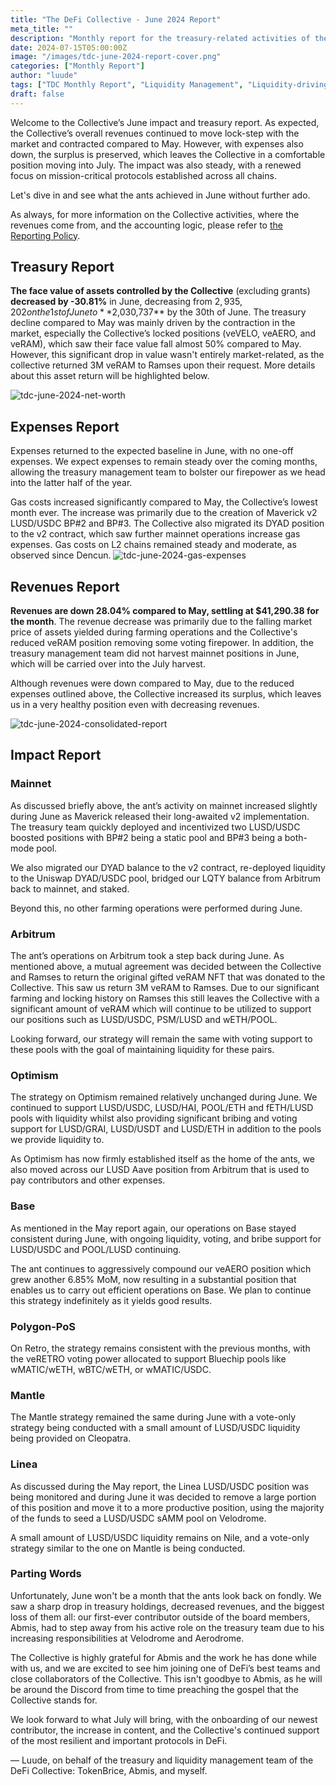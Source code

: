 ```yaml
---
title: "The DeFi Collective - June 2024 Report"
meta_title: ""
description: "Monthly report for the treasury-related activities of the Collective in June, where despite the sizable market contraction, surplus is preserved."
date: 2024-07-15T05:00:00Z
image: "/images/tdc-june-2024-report-cover.png"
categories: ["Monthly Report"]
author: "luude"
tags: ["TDC Monthly Report", "Liquidity Management", "Liquidity-driving Tokens", "Collective"]
draft: false
---
```


Welcome to the Collective’s June impact and treasury report. As expected, the Collective’s overall revenues continued to move lock-step with the market and contracted compared to May. However, with expenses also down, the surplus is preserved, which leaves the Collective in a comfortable position moving into July. The impact was also steady, with a renewed focus on mission-critical protocols established across all chains.

Let's dive in and see what the ants achieved in June without further ado.

As always, for more information on the Collective activities, where the revenues come from, and the accounting logic, please refer to [the Reporting Policy](https://deficollective.org/reporting-policy/).


## Treasury Report

**The face value of assets controlled by the Collective** (excluding grants) **decreased by -30.81%** in June, decreasing from $2,935,202 on the 1st of June to **$2,030,737** by the 30th of June. The treasury decline compared to May was mainly driven by the contraction in the market, especially the Collective’s locked positions (veVELO, veAERO, and veRAM), which saw their face value fall almost 50% compared to May. However, this significant drop in value wasn't entirely market-related, as the collective returned 3M veRAM to Ramses upon their request. More details about this asset return will be highlighted below.

![tdc-june-2024-net-worth](https://raw.githubusercontent.com/deficollective/deficollective.github.io/main/assets/images/tdc-june-2024-report/net-worth.png)

## Expenses Report

Expenses returned to the expected baseline in June, with no one-off expenses. We expect expenses to remain steady over the coming months, allowing the treasury management team to bolster our firepower as we head into the latter half of the year.


Gas costs increased significantly compared to May, the Collective’s lowest month ever. The increase was primarily due to the creation of Maverick v2 LUSD/USDC BP#2 and BP#3. The Collective also migrated its DYAD position to the v2 contract, which saw further mainnet operations increase gas expenses. Gas costs on L2 chains remained steady and moderate, as observed since Dencun.
![tdc-june-2024-gas-expenses](https://raw.githubusercontent.com/deficollective/deficollective.github.io/main/assets/images/tdc-june-2024-report/gas-expenses.png)


## Revenues Report

**Revenues are down 28.04% compared to May, settling at $41,290.38 for the month**. The revenue decrease was primarily due to the falling market price of assets yielded during farming operations and the Collective's reduced veRAM position removing some voting firepower. In addition, the treasury management team did not harvest mainnet positions in June, which will be carried over into the July harvest.

Although revenues were down compared to May, due to the reduced expenses outlined above, the Collective increased its surplus, which leaves us in a very healthy position even with decreasing revenues. 


![tdc-june-2024-consolidated-report](https://raw.githubusercontent.com/deficollective/deficollective.github.io/main/assets/images/tdc-june-2024-report/consolidated-report.png)


## Impact Report


### Mainnet

As discussed briefly above, the ant’s activity on mainnet increased slightly during June as Maverick released their long-awaited v2 implementation. The treasury team quickly deployed and incentivized two LUSD/USDC boosted positions with BP#2 being a static pool and BP#3 being a both-mode pool. 

We also migrated our DYAD balance to the v2 contract, re-deployed liquidity to the Uniswap DYAD/USDC pool, bridged our LQTY balance from Arbitrum back to mainnet, and staked.

Beyond this, no other farming operations were performed during June.


### Arbitrum

The ant’s operations on Arbitrum took a step back during June. As mentioned above, a mutual agreement was decided between the Collective and Ramses to return the original gifted veRAM NFT that was donated to the Collective. This saw us return 3M veRAM to Ramses. Due to our significant farming and locking history on Ramses this still leaves the Collective with a significant amount of veRAM which will continue to be utilized to support our positions such as LUSD/USDC, PSM/LUSD and wETH/POOL.

Looking forward, our strategy will remain the same with voting support to these pools with the goal of maintaining liquidity for these pairs.


### Optimism

The strategy on Optimism remained relatively unchanged during June. We continued to support LUSD/USDC, LUSD/HAI, POOL/ETH and fETH/LUSD pools with liquidity whilst also providing significant bribing and voting support for LUSD/GRAI, LUSD/USDT and LUSD/ETH in addition to the pools we provide liquidity to.

As Optimism has now firmly established itself as the home of the ants, we also moved across our LUSD Aave position from Arbitrum that is used to pay contributors and other expenses.


### Base

As mentioned in the May report again, our operations on Base stayed consistent during June, with ongoing liquidity, voting, and bribe support for LUSD/USDC and POOL/LUSD continuing.

The ant continues to aggressively compound our veAERO position which grew another 6.85% MoM, now resulting in a substantial position that enables us to carry out efficient operations on Base. We plan to continue this strategy indefinitely as it yields good results.


### Polygon-PoS

On Retro, the strategy remains consistent with the previous months, with the veRETRO voting power allocated to support Bluechip pools like wMATIC/wETH, wBTC/wETH, or wMATIC/USDC.


### Mantle

The Mantle strategy remained the same during June with a vote-only strategy being conducted with a small amount of LUSD/USDC liquidity being provided on Cleopatra.


### Linea

As discussed during the May report, the Linea LUSD/USDC position was being monitored and during June it was decided to remove a large portion of this position and move it to a more productive position, using the majority of the funds to seed a LUSD/USDC sAMM pool on Velodrome.

A small amount of LUSD/USDC liquidity remains on Nile, and a vote-only strategy similar to the one on Mantle is being conducted.


### Parting Words

Unfortunately, June won't be a month that the ants look back on fondly. We saw a sharp drop in treasury holdings, decreased revenues, and the biggest loss of them all: our first-ever contributor outside of the board members, Abmis, had to step away from his active role on the treasury team due to his increasing responsibilities at Velodrome and Aerodrome.

The Collective is highly grateful for Abmis and the work he has done while with us, and we are excited to see him joining one of DeFi’s best teams and close collaborators of the Collective. This isn't goodbye to Abmis, as he will be around the Discord from time to time preaching the gospel that the Collective stands for.

We look forward to what July will bring, with the onboarding of our newest contributor, the increase in content, and the Collective's continued support of the most resilient and important protocols in DeFi.

— Luude, on behalf of the treasury and liquidity management team of the DeFi Collective: TokenBrice, Abmis, and myself. 